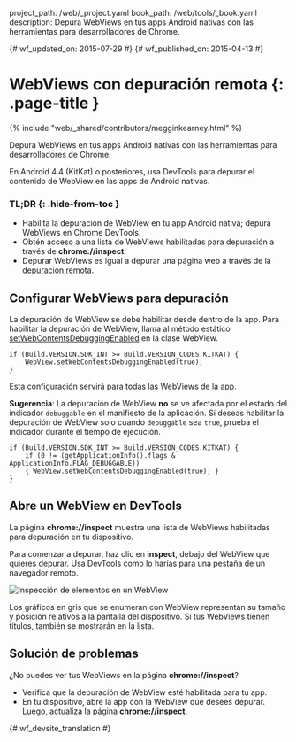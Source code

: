 project_path: /web/_project.yaml
book_path: /web/tools/_book.yaml
description: Depura WebViews en tus apps Android nativas con las herramientas para desarrolladores de Chrome.

{# wf_updated_on: 2015-07-29 #}
{# wf_published_on: 2015-04-13 #}

# WebViews con depuración remota {: .page-title }

{% include "web/_shared/contributors/megginkearney.html" %}

Depura WebViews en tus apps Android nativas con las herramientas para desarrolladores de Chrome.

En Android 4.4 (KitKat) o posteriores,
usa DevTools para depurar el contenido de WebView en las apps de Android nativas.


### TL;DR {: .hide-from-toc }
- Habilita la depuración de WebView en tu app Android nativa; depura WebViews en Chrome DevTools.
- Obtén acceso a una lista de WebViews habilitadas para depuración a través de <strong>chrome://inspect</strong>.
- Depurar WebViews es igual a depurar una página web a través de la <a href='/web/tools/chrome-devtools/debug/remote-debugging'>depuración remota</a>.


## Configurar WebViews para depuración

La depuración de WebView se debe habilitar desde dentro de la app. Para habilitar la depuración de WebView, llama al método estático [setWebContentsDebuggingEnabled](https://developer.android.com/reference/android/webkit/WebView.html#setWebContentsDebuggingEnabled(boolean)) en la clase WebView.


    if (Build.VERSION.SDK_INT >= Build.VERSION_CODES.KITKAT) {
        WebView.setWebContentsDebuggingEnabled(true);
    }
    

Esta configuración servirá para todas las WebViews de la app.

**Sugerencia**: La depuración de WebView **no** se ve afectada por el estado del indicador `debuggable` en el manifiesto de la aplicación. Si deseas habilitar la depuración de WebView solo cuando `debuggable` sea `true`, prueba el indicador durante el tiempo de ejecución.


    if (Build.VERSION.SDK_INT >= Build.VERSION_CODES.KITKAT) {
        if (0 != (getApplicationInfo().flags & ApplicationInfo.FLAG_DEBUGGABLE))
        { WebView.setWebContentsDebuggingEnabled(true); }
    }
    

## Abre un WebView en DevTools

La página **chrome://inspect** muestra una lista de WebViews habilitadas para depuración en tu dispositivo.

Para comenzar a depurar, haz clic en **inspect**, debajo del WebView que quieres depurar. Usa DevTools como lo harías para una pestaña de un navegador remoto.

![Inspección de elementos en un WebView](imgs/webview-debugging.png)

Los gráficos en gris que se enumeran con WebView representan su tamaño y posición relativos a la pantalla del dispositivo. Si tus WebViews tienen títulos, también se mostrarán en la lista.

## Solución de problemas

¿No puedes ver tus WebViews en la página **chrome://inspect**?

* Verifica que la depuración de WebView esté habilitada para tu app.
* En tu dispositivo, abre la app con la WebView que desees depurar. Luego, actualiza la página **chrome://inspect**.


{# wf_devsite_translation #}
